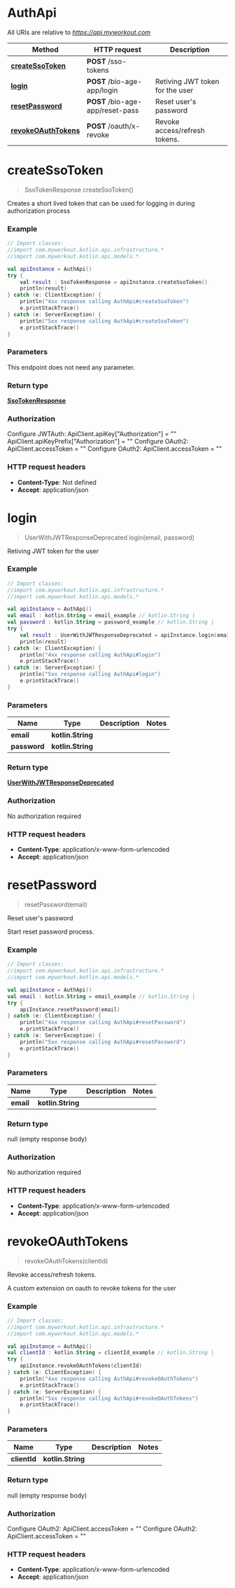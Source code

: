 # AuthApi

All URIs are relative to *https://api.myworkout.com*

Method | HTTP request | Description
------------- | ------------- | -------------
[**createSsoToken**](AuthApi.md#createSsoToken) | **POST** /sso-tokens | 
[**login**](AuthApi.md#login) | **POST** /bio-age-app/login | Retiving JWT token for the user
[**resetPassword**](AuthApi.md#resetPassword) | **POST** /bio-age-app/reset-pass | Reset user&#39;s password
[**revokeOAuthTokens**](AuthApi.md#revokeOAuthTokens) | **POST** /oauth/x-revoke | Revoke access/refresh tokens.


<a name="createSsoToken"></a>
# **createSsoToken**
> SsoTokenResponse createSsoToken()



Creates a short lived token that can be used for logging in during authorization process

### Example
```kotlin
// Import classes:
//import com.myworkout.kotlin.api.infrastructure.*
//import com.myworkout.kotlin.api.models.*

val apiInstance = AuthApi()
try {
    val result : SsoTokenResponse = apiInstance.createSsoToken()
    println(result)
} catch (e: ClientException) {
    println("4xx response calling AuthApi#createSsoToken")
    e.printStackTrace()
} catch (e: ServerException) {
    println("5xx response calling AuthApi#createSsoToken")
    e.printStackTrace()
}
```

### Parameters
This endpoint does not need any parameter.

### Return type

[**SsoTokenResponse**](SsoTokenResponse.md)

### Authorization


Configure JWTAuth:
    ApiClient.apiKey["Authorization"] = ""
    ApiClient.apiKeyPrefix["Authorization"] = ""
Configure OAuth2:
    ApiClient.accessToken = ""
Configure OAuth2:
    ApiClient.accessToken = ""

### HTTP request headers

 - **Content-Type**: Not defined
 - **Accept**: application/json

<a name="login"></a>
# **login**
> UserWithJWTResponseDeprecated login(email, password)

Retiving JWT token for the user

### Example
```kotlin
// Import classes:
//import com.myworkout.kotlin.api.infrastructure.*
//import com.myworkout.kotlin.api.models.*

val apiInstance = AuthApi()
val email : kotlin.String = email_example // kotlin.String | 
val password : kotlin.String = password_example // kotlin.String | 
try {
    val result : UserWithJWTResponseDeprecated = apiInstance.login(email, password)
    println(result)
} catch (e: ClientException) {
    println("4xx response calling AuthApi#login")
    e.printStackTrace()
} catch (e: ServerException) {
    println("5xx response calling AuthApi#login")
    e.printStackTrace()
}
```

### Parameters

Name | Type | Description  | Notes
------------- | ------------- | ------------- | -------------
 **email** | **kotlin.String**|  |
 **password** | **kotlin.String**|  |

### Return type

[**UserWithJWTResponseDeprecated**](UserWithJWTResponseDeprecated.md)

### Authorization

No authorization required

### HTTP request headers

 - **Content-Type**: application/x-www-form-urlencoded
 - **Accept**: application/json

<a name="resetPassword"></a>
# **resetPassword**
> resetPassword(email)

Reset user&#39;s password

Start reset password process. 

### Example
```kotlin
// Import classes:
//import com.myworkout.kotlin.api.infrastructure.*
//import com.myworkout.kotlin.api.models.*

val apiInstance = AuthApi()
val email : kotlin.String = email_example // kotlin.String | 
try {
    apiInstance.resetPassword(email)
} catch (e: ClientException) {
    println("4xx response calling AuthApi#resetPassword")
    e.printStackTrace()
} catch (e: ServerException) {
    println("5xx response calling AuthApi#resetPassword")
    e.printStackTrace()
}
```

### Parameters

Name | Type | Description  | Notes
------------- | ------------- | ------------- | -------------
 **email** | **kotlin.String**|  |

### Return type

null (empty response body)

### Authorization

No authorization required

### HTTP request headers

 - **Content-Type**: application/x-www-form-urlencoded
 - **Accept**: application/json

<a name="revokeOAuthTokens"></a>
# **revokeOAuthTokens**
> revokeOAuthTokens(clientId)

Revoke access/refresh tokens.

A custom extension on oauth to revoke tokens for the user

### Example
```kotlin
// Import classes:
//import com.myworkout.kotlin.api.infrastructure.*
//import com.myworkout.kotlin.api.models.*

val apiInstance = AuthApi()
val clientId : kotlin.String = clientId_example // kotlin.String | 
try {
    apiInstance.revokeOAuthTokens(clientId)
} catch (e: ClientException) {
    println("4xx response calling AuthApi#revokeOAuthTokens")
    e.printStackTrace()
} catch (e: ServerException) {
    println("5xx response calling AuthApi#revokeOAuthTokens")
    e.printStackTrace()
}
```

### Parameters

Name | Type | Description  | Notes
------------- | ------------- | ------------- | -------------
 **clientId** | **kotlin.String**|  |

### Return type

null (empty response body)

### Authorization


Configure OAuth2:
    ApiClient.accessToken = ""
Configure OAuth2:
    ApiClient.accessToken = ""

### HTTP request headers

 - **Content-Type**: application/x-www-form-urlencoded
 - **Accept**: application/json

